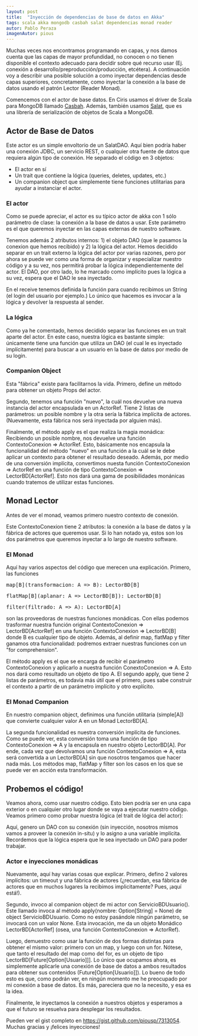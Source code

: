 ```yaml
---
layout: post
title:  "Inyección de dependencias de base de datos en Akka"
tags: scala akka mongodb casbah salat dependencias monad reader
autor: Pablo Peraza
imagenAutor: pious
---
```


<div class="justificado">
  <p>
    Muchas veces nos encontramos programando en capas, y nos damos cuenta que las capas 
    de mayor profundidad, no conocen o no tienen disponible el contexto adecuado
    para decidir sobre qué recurso usar (Ej. conexión a desarrollo/preproducción/producción,
    etcétera). A continuación voy a describir una posible solución a como inyectar 
    dependencias desde capas superiores, concretamente, como inyectar la conexión a la base
    de datos usando el patrón Lector (Reader Monad).
  </p>
  <p>
    Comencemos con el actor de base datos. En Ciris usamos el driver de Scala para 
    MongoDB llamado <a href="http://api.mongodb.org/scala/casbah/2.0/">Casbah</a>. Además,
    también usamos <a href="https://github.com/novus/salat/">Salat</a>, que es una librería
    de serialización de objetos de Scala a MongoDB.
  </p>
  <h2>Actor de Base de Datos</h2>
  <p>
    Este actor es un simple envoltorio de un SalatDAO. Aquí bien podría haber una conexión
    JDBC, un servicio REST, o cualquier otra fuente de datos que requiera algún tipo de
    conexión. He separado el código en 3 objetos:
    <ul>
      <li>El actor en sí</li>
      <li>Un trait que contiene la lógica (queries, deletes, updates, etc.)</li>
      <li>Un companion object que simplemente tiene funciones utilitarias para ayudar a instanciar el actor.</li>
   </ul>   
  </p>  
  <p>
    <h3>El actor</h3>
    <code data-gist-id="7313054" 
    data-gist-file="ServicioBDUsuario.scala"
    data-gist-line="1-15" 
    data-gist-hide-footer="true"></code>
    <p>
      Como se puede apreciar, el actor es su típico actor de akka con 1 sólo parámetro de
      clase: la conexión a la base de datos a usar. Este parámetro es el que queremos
      inyectar en las capas externas de nuestro software.
    </p>
    <p>
      Tenemos además 2 atributos internos: 1) el objeto DAO (que le pasamos la conexion que
      hemos recibido) y 2) la lógica del actor. Hemos decidido separar en un trait externo
      la lógica del actor por varias razones, pero por ahora se puede ver como una forma de organizar y especializar nuestro código y a su vez, nos permitirá probar la lógica
      independientemente del actor. El DAO, por otro lado, lo he marcado como implícito
      pues la lógica a su vez, espera que el DAO le sea inyectado.
    </p>
    <p>
      En el receive tenemos definida la función para cuando recibimos un String (el login del
      usuario por ejemplo.) Lo único que hacemos es invocar a la lógica y devolver la 
      respuesta al sender.
    </p>
  </p>
  <p>
    <h3>La lógica</h3>
    <code data-gist-id="7313054"
    data-gist-file="ServicioBDUsuario.scala" 
    data-gist-line="17-19" 
    data-gist-hide-footer="true"></code>
    <p>
      Como ya he comentado, hemos decidido separar las funciones en un trait aparte del 
      actor. En este caso, nuestra lógica es bastante simple: únicamente tiene una función
      que utiliza un DAO (el cual le es inyectado implícitamente) para buscar a un usuario
      en la base de datos por medio de su login.
    </p>
  </p>  
  <p>
    <h3>Companion Object</h3>
    <code data-gist-id="7313054" 
    data-gist-file="ServicioBDUsuario.scala"
    data-gist-line="21-44" data-gist-hide-footer="true"></code>
    <p>
      Esta "fábrica" existe para facilitarnos la vida. Primero, define un método para obtener
      un objeto Props del actor.
    </p>
    <p>
      Segundo, tenemos una función "nuevo", la cuál nos devuelve una nueva instancia
      del actor encapsulada en un ActorRef. Tiene 2 listas de parámetros: un posible nombre
      y la otra sería la fábrica implícita de actores. (Nuevamente, esta fábrica nos será
      inyectada por alguien más).
    </p>
    <p>
      Finalmente, el método apply es el que realiza la magia monádica: Recibiendo un posible
      nombre, nos devuelve una función ContextoConexion => ActorRef.
      Esto, básicamente nos encapsula la funcionalidad del método "nuevo" en una función a la cuál se le debe aplicar un contexto para obtener el resultado deseado.
      Además, por medio de una conversión implícita, convertimos nuesta función
       ContextoConexion => ActorRef en una función de tipo 
       ContextoConexion => LectorBD[ActorRef]. Esto nos dará una gama de posibilidades 
       monánicas cuando tratemos de utilizar estas funciones.            
    </p>
  </p>

  <h2>Monad Lector</h2>
  <p>
    Antes de ver el monad, veamos primero nuestro contexto de conexión.
  </p>
  <code data-gist-id="7313054" 
  data-gist-file="ContextoConexion.scala"
  data-gist-hide-footer="true"></code>
  <p>
    Este ContextoConexion tiene 2 atributos: la conexión a la base de datos y la fábrica de
    actores que queremos usar. Si lo han notado ya, estos son los dos parámetros que
    queremos inyectar a lo largo de nuestro software.
  </p>
  <p>
    <h3>El Monad</h3>
    <code data-gist-id="7313054" 
  data-gist-file="LectorBD.scala"
  data-gist-line="1-22"
  data-gist-hide-footer="true"></code>
    <p>
      Aquí hay varios aspectos del código que merecen una explicación. Primero, las 
      funciones <pre>map[B](transformacion: A => B): LectorBD[B]</pre>
       <pre>flatMap[B](aplanar: A => LectorBD[B]): LectorBD[B]</pre>
       <pre>filter(filtrado: A => A): LectorBD[A]</pre> 
       son las proveedoras de nuestras funciones monádicas. Con ellas podemos trasformar
       nuestra función original ContextoConexion => LectorBD[ActorRef]
       en una función ContextoConexion => LectorBD[B] donde B es cualquier tipo de objeto.
       Además, al definir map, flatMap y filter ganamos otra funcionalidad: podremos extraer
       nuestras funciones con un "for comprehension".
    </p>
    <p>
      El método apply es el que se encarga de recibir el parámetro ContextoConexion y 
      aplicarlo a nuestra función ConextoConexion => A. Esto nos dará como 
      resultado un objeto de tipo A.
      El segundo apply, que tiene 2 listas de parámetros, es todavía más útil que el primero, pues sabe construir el contexto a partir de un parámetro implícito y 
      otro explícito.      
    </p>
  </p>
  <p>
    <h3>El Monad Companion</h3>
    <code data-gist-id="7313054" 
  data-gist-file="LectorBD.scala"
  data-gist-line="24-29"
  data-gist-hide-footer="true"></code>
    <p>
      En nuestro companion object, definimos una función utilitaria (simple[A]) que convierte
      cualquier valor A en un Monad LectorBD[A].
    </p>
    <p>
      La segunda funcionalidad es nuestra conversión implícita de funciones. Como se 
      puede ver, esta conversión toma una función de tipo ContextoConexion => A y la 
      encapsula en nuestro objeto LectorBD[A]. Por ende, cada vez que devolvamos una 
      función ContextoConexion => A, esta será convertida a un LectorBD[A] sin
      que nosotros tengamos que hacer nada más. Los métodos map, flatMap y filter
      son los casos en los que se puede ver en acción esta transformación.
    </p>
  </p>
  <h2>Probemos el código!</h2>
  <p> Veamos ahora, como usar nuestro código. Esto bien podría ser en una capa exterior o 
    en cualquier otro lugar donde se vaya a ejecutar nuestro código. Veamos primero como
    probar nuestra lógica (el trait de lógica del actor):
  </p>
  <code data-gist-id="7313054" 
  data-gist-file="ServicioBDUsuarioTest.scala"
  data-gist-line="3-14" data-gist-hide-footer="true"></code>
  <p>
    Aquí, genero un DAO con su conexión (sin inyección, nosotros mismos vamos a proveer la 
    conexión in-situ) y lo asigno a una variable implícita. Recordemos que la lógica
    espera que le sea inyectado un DAO para poder trabajar.
  </p>
  <p>
    <h3>Actor e inyecciones monádicas</h3>
    <code data-gist-id="7313054" 
    data-gist-file="ServicioBDUsuarioTest.scala"
    data-gist-line="16-39" data-gist-hide-footer="true"></code>
    <p>
      Nuevamente, aquí hay varias cosas que explicar. Primero, defino 2 valores implícitos:
      un timeout y una fábrica de actores (¿recuerdan, esa fábrica de actores que en 
      muchos lugares la recibimos implicitamente? Pues, ¡aquí está!).
    </p>
    <p>
      Segundo, invoco al companion object de mi actor con ServicioBDUsuario(). Este llamado
      invoca al método apply(nombre: Option[String] = None) de object ServicioBDUsuario. 
      Como no estoy pasándole ningún parámetro, se invocará con un valor None. Esta 
      invocación, me da un objeto Monádico LectorBD[ActorRef] (osea,
      una función ContextoConexion => ActorRef).
    </p>
    <p>
      Luego, demuestro como usar la función de dos formas distintas para obtener el mismo
      valor: primero con un map, y luego con un for. Nótese, que tanto el resultado del
      map como del for, es un objeto de tipo LectorBD[Future[Option[Usuario]]].
      Lo único que ocupamos ahora, es simplemente aplicarle una conexión de base de datos
      a ambos resultados para obtener sus contenidos (Future[Option[Usuario]]). Lo bueno
      de todo esto es que, como podrán ver, en ningún momento me he preocupado
      por mi conexión a base de datos. Es más, pareciera que no la necesito,
       y esa es la idea.
    </p>
    <p>
      Finalmente, le inyectamos la conexión a nuestros objetos y esperamos a que el futuro
      se resuelva para desplegar los resultados.
    </p>
  </p>
  <p>
    Pueden ver el gist completo en <a href="https://gist.github.com/piousp/7313054">https://gist.github.com/piousp/7313054</a>.
    Muchas gracias y ¡felices inyecciones!
  </p>
</div>
